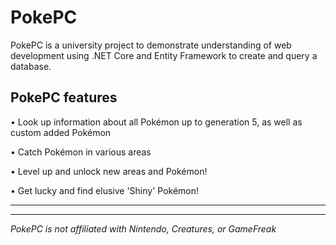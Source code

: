 # PokePC
PokePC is a university project to demonstrate understanding of web development using .NET Core and Entity Framework to create and query a database.


PokePC features 
--------------------------------------------
• Look up information about all Pokémon up to generation 5, as well as custom added Pokémon

• Catch Pokémon in various areas

• Level up and unlock new areas and Pokémon!

• Get lucky and find elusive 'Shiny' Pokémon!


-------------------------
-----------------


*PokePC is not affiliated with Nintendo, Creatures, or GameFreak*
